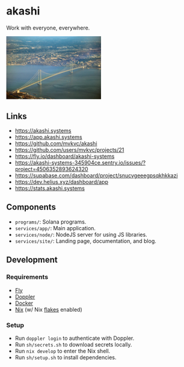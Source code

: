 # akashi

Work with everyone, everywhere.

<img src="assets/bridge.jpg" width="50%">

## Links

- https://akashi.systems
- https://app.akashi.systems
- https://github.com/mvkvc/akashi
- https://github.com/users/mvkvc/projects/21
- https://fly.io/dashboard/akashi-systems
- https://akashi-systems-345904ce.sentry.io/issues/?project=4506352893624320
- https://supabase.com/dashboard/project/snucvgeeegpsqkhkkazi
- https://dev.helius.xyz/dashboard/app
- https://stats.akashi.systems

## Components

- `programs/`: Solana programs.
- `services/app/`: Main application.
- `services/node/`: NodeJS server for using JS libraries.
- `services/site/`: Landing page, documentation, and blog.

## Development

### Requirements

- [Fly](https://fly.io/docs/hands-on/install-flyctl)
- [Doppler](https://docs.doppler.com/docs/install-cli)
- [Docker](https://docs.docker.com/get-docker/)
- [Nix](https://nixos.org/download.html) (w/ Nix [flakes](https://nixos.wiki/wiki/Flakes) enabled)

### Setup

- Run `doppler login` to authenticate with Doppler.
- Run `sh/secrets.sh` to download secrets locally.
- Run `nix develop` to enter the Nix shell.
- Run `sh/setup.sh` to install dependencies.
